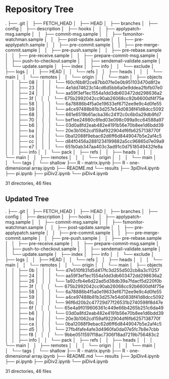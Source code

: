 # Repository Tree

.
├── .git
│   ├── FETCH_HEAD
│   ├── HEAD
│   ├── branches
│   ├── config
│   ├── description
│   ├── hooks
│   │   ├── applypatch-msg.sample
│   │   ├── commit-msg.sample
│   │   ├── fsmonitor-watchman.sample
│   │   ├── post-update.sample
│   │   ├── pre-applypatch.sample
│   │   ├── pre-commit.sample
│   │   ├── pre-merge-commit.sample
│   │   ├── pre-push.sample
│   │   ├── pre-rebase.sample
│   │   ├── pre-receive.sample
│   │   ├── prepare-commit-msg.sample
│   │   ├── push-to-checkout.sample
│   │   ├── sendemail-validate.sample
│   │   └── update.sample
│   ├── index
│   ├── info
│   │   └── exclude
│   ├── logs
│   │   ├── HEAD
│   │   └── refs
│   │       ├── heads
│   │       │   └── main
│   │       └── remotes
│   │           └── origin
│   │               └── main
│   ├── objects
│   │   ├── 08
│   │   │   └── f60cf6b8f2ce87bb07fe0e0b951103470d8f2e
│   │   ├── 23
│   │   │   └── 4e1dd74623c14cd6d5bb6a0e9ddea2fbfb07e0
│   │   ├── 24
│   │   │   └── aa59f3ef1ec1554a1dd3db603472dd298636a2
│   │   ├── 3f
│   │   │   └── 675b2992042cc90ab26068cc92b6600df4f75e
│   │   ├── 58
│   │   │   └── 6a78886b4f5a0e19633ef6712ee9e9c4d0fe55
│   │   ├── 59
│   │   │   └── a4ce97488b81b3d257e54d0838f41d8dcc5092
│   │   ├── 68
│   │   │   └── 661e6519b61acba36c241f2c0c6b0a29db9fd7
│   │   ├── 70
│   │   │   └── bef1ee24980c6fed03e098c099a9cc64588a97
│   │   ├── b6
│   │   │   └── 03d0a8fd2eab482e4191b56e70b8ee1d6bdd39
│   │   ├── ba
│   │   │   └── 20e3b1062cd159af922904df6fb6257138770f
│   │   ├── ca
│   │   │   └── 0ba12088f9ebac62d6ff6d8449047b5e2af4c5
│   │   ├── cc
│   │   │   └── d84f0456a2881234199882a5cc96865d7e09a9
│   │   ├── e7
│   │   │   └── 651b0ab347aa403c3ad91c0d7518549432fe8a
│   │   ├── info
│   │   └── pack
│   ├── refs
│   │   ├── heads
│   │   │   └── main
│   │   ├── remotes
│   │   │   └── origin
│   │   │       └── main
│   │   └── tags
│   └── shallow
├── R - matrix.ipynb
├── R - one-dimensional array.ipynb
├── README.md
└── results
    ├── 3piDiv4.ipynb
    ├── pi.ipynb
    ├── piDiv2.ipynb
    └── piDiv4.ipynb

31 directories, 46 files

## Updated Tree
.
├── .git
│   ├── FETCH_HEAD
│   ├── HEAD
│   ├── branches
│   ├── config
│   ├── description
│   ├── hooks
│   │   ├── applypatch-msg.sample
│   │   ├── commit-msg.sample
│   │   ├── fsmonitor-watchman.sample
│   │   ├── post-update.sample
│   │   ├── pre-applypatch.sample
│   │   ├── pre-commit.sample
│   │   ├── pre-merge-commit.sample
│   │   ├── pre-push.sample
│   │   ├── pre-rebase.sample
│   │   ├── pre-receive.sample
│   │   ├── prepare-commit-msg.sample
│   │   ├── push-to-checkout.sample
│   │   ├── sendemail-validate.sample
│   │   └── update.sample
│   ├── index
│   ├── info
│   │   └── exclude
│   ├── logs
│   │   ├── HEAD
│   │   └── refs
│   │       ├── heads
│   │       │   └── main
│   │       └── remotes
│   │           └── origin
│   │               └── main
│   ├── objects
│   │   ├── 0b
│   │   │   └── d7e510f831d5d417fc3d255d502cb8a3c11257
│   │   ├── 24
│   │   │   └── aa59f3ef1ec1554a1dd3db603472dd298636a2
│   │   ├── 26
│   │   │   └── 1a92cfb4e6d22ad5d38db39a7fdacf5d220f0b
│   │   ├── 3f
│   │   │   └── 675b2992042cc90ab26068cc92b6600df4f75e
│   │   ├── 58
│   │   │   └── 6a78886b4f5a0e19633ef6712ee9e9c4d0fe55
│   │   ├── 59
│   │   │   └── a4ce97488b81b3d257e54d0838f41d8dcc5092
│   │   ├── 6c
│   │   │   └── 96f6d20b2c47729d77f26531b2740598f8d47e
│   │   ├── 6f
│   │   │   └── 65e4a9f019606361c449e66b4265b251c6da49
│   │   ├── b6
│   │   │   └── 03d0a8fd2eab482e4191b56e70b8ee1d6bdd39
│   │   ├── ba
│   │   │   └── 20e3b1062cd159af922904df6fb6257138770f
│   │   ├── ca
│   │   │   └── 0ba12088f9ebac62d6ff6d8449047b5e2af4c5
│   │   ├── d5
│   │   │   └── 27fb4fafe4afe3d4960fa0da07e5fc7b8e7cbb
│   │   ├── f8
│   │   │   └── 9bbe0511597f18ac7306f18ad7219b756483c2
│   │   ├── info
│   │   └── pack
│   ├── refs
│   │   ├── heads
│   │   │   └── main
│   │   ├── remotes
│   │   │   └── origin
│   │   │       └── main
│   │   └── tags
│   └── shallow
├── R - matrix.ipynb
├── R - one-dimensional array.ipynb
├── README.md
└── results
    ├── 3piDiv4.ipynb
    ├── pi.ipynb
    ├── piDiv2.ipynb
    └── piDiv4.ipynb

31 directories, 46 files
